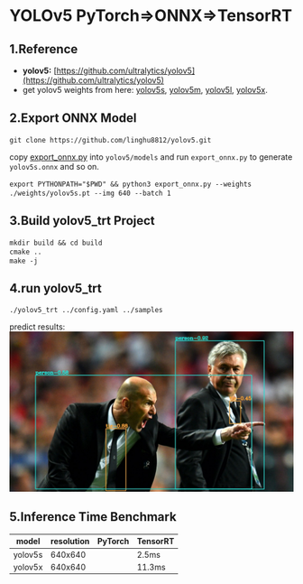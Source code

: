 # YOLOv5 PyTorch=>ONNX=>TensorRT

## 1.Reference
- **yolov5:** [https://github.com/ultralytics/yolov5](https://github.com/ultralytics/yolov5)
- get yolov5 weights from here: [yolov5s](https://github.com/ultralytics/yolov5/releases/download/v3.0/yolov5s.pt), 
[yolov5m](https://github.com/ultralytics/yolov5/releases/download/v3.0/yolov5m.pt), 
[yolov5l](https://github.com/ultralytics/yolov5/releases/download/v3.0/yolov5l.pt), 
[yolov5x](https://github.com/ultralytics/yolov5/releases/download/v3.0/yolov5x.pt).

## 2.Export ONNX Model
```
git clone https://github.com/linghu8812/yolov5.git
```
copy [export_onnx.py](export_onnx.py) into `yolov5/models` and run `export_onnx.py` to generate `yolov5s.onnx` and so on.
```
export PYTHONPATH="$PWD" && python3 export_onnx.py --weights ./weights/yolov5s.pt --img 640 --batch 1
```

## 3.Build yolov5_trt Project
```
mkdir build && cd build
cmake ..
make -j
```

## 4.run yolov5_trt
```
./yolov5_trt ../config.yaml ../samples
```
predict results:
![](prediction.jpg)

## 5.Inference Time Benchmark
model|resolution|PyTorch|TensorRT|
---|---|---|---
yolov5s|640x640| |2.5ms
yolov5x|640x640| |11.3ms